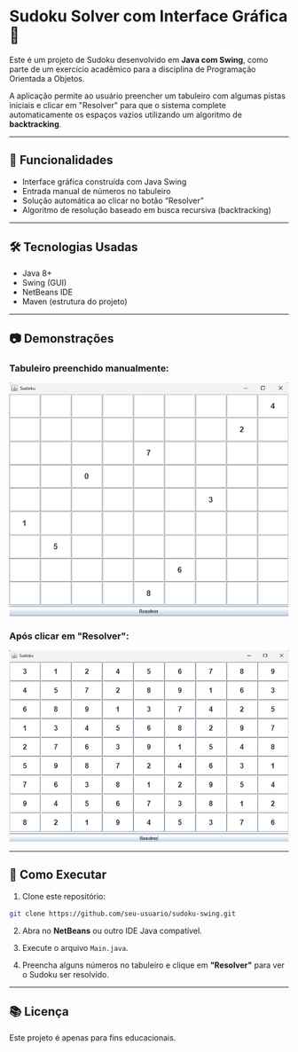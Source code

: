 # Sudoku Solver com Interface Gráfica 🧩

Este é um projeto de Sudoku desenvolvido em **Java com Swing**, como parte de um exercício acadêmico para a disciplina de Programação Orientada a Objetos.

A aplicação permite ao usuário preencher um tabuleiro com algumas pistas iniciais e clicar em "Resolver" para que o sistema complete automaticamente os espaços vazios utilizando um algoritmo de **backtracking**.

---

## 🎯 Funcionalidades

- Interface gráfica construída com Java Swing
- Entrada manual de números no tabuleiro
- Solução automática ao clicar no botão “Resolver”
- Algoritmo de resolução baseado em busca recursiva (backtracking)

---

## 🛠️ Tecnologias Usadas

- Java 8+
- Swing (GUI)
- NetBeans IDE
- Maven (estrutura do projeto)

---

## 📷 Demonstrações

### Tabuleiro preenchido manualmente:
![Sudoku Inicial](prints/sudoku_inicial.png)

### Após clicar em "Resolver":
![Sudoku Resolvido](prints/sudoku_resolvido.png)

---

## 🚀 Como Executar

1. Clone este repositório:
```bash
git clone https://github.com/seu-usuario/sudoku-swing.git
```

2. Abra no **NetBeans** ou outro IDE Java compatível.

3. Execute o arquivo `Main.java`.

4. Preencha alguns números no tabuleiro e clique em **"Resolver"** para ver o Sudoku ser resolvido.

---

## 📚 Licença

Este projeto é apenas para fins educacionais.
